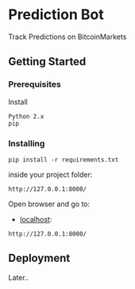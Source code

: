 # Prediction Bot

Track Predictions on BitcoinMarkets

## Getting Started

### Prerequisites

Install

```
Python 2.x
pip
```

### Installing

```
pip install -r requirements.txt
```

inside your project folder:

```
http://127.0.0.1:8000/
```

Open browser and go to:

- [localhost](http://127.0.0.1:8000/):

```
http://127.0.0.1:8000/
```

## Deployment

Later..
